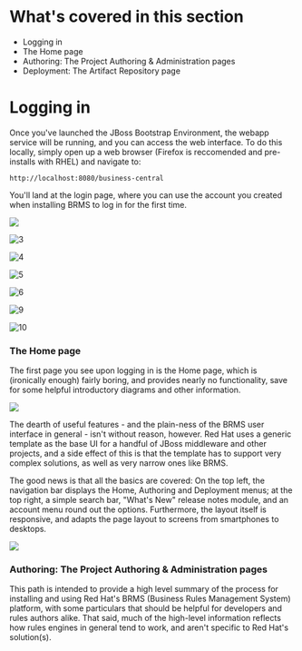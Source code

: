 <!--
{
"name": "part-three-exploring-the-brms-web-interface",
"version" : "0.1",
"title" : "Part III: Exploring the BRMS web interface",
"description" : "Navigating the pages of Red Hat's online BRMS platform.",
"homepage" : "https://github.com/JTRamirez/BRMS-Walkthrough",
"freshnessDate" : 2015-10-14,
"license" : "CC BY 4.0"
}
-->

<!-- @section -->

# What's covered in this section

* Logging in
* The Home page
* Authoring: The Project Authoring & Administration pages
* Deployment: The Artifact Repository page

<!-- @section -->

# Logging in

Once you've launched the JBoss Bootstrap Environment, the webapp service will be running, and you can access the web interface. To do this locally, simply open up a web browser (Firefox is reccomended and pre-installs with RHEL) and navigate to:

`http://localhost:8080/business-central`

You'll land at the login page, where you can use the account you created when installing BRMS to log in for the first time.

![](https://cloud.githubusercontent.com/assets/15032492/10494467/823bdf02-7284-11e5-9da9-9491b71bb3f9.PNG)



![3](https://cloud.githubusercontent.com/assets/15032492/10494044/25192dea-7282-11e5-953a-dd9f3528e612.png)

![4](https://cloud.githubusercontent.com/assets/15032492/10494047/278ff59a-7282-11e5-8916-baaee5874d77.png)

![5](https://cloud.githubusercontent.com/assets/15032492/10494049/2974674c-7282-11e5-9b9e-d044997dfe6d.png)

![6](https://cloud.githubusercontent.com/assets/15032492/10494052/2d58bdcc-7282-11e5-8686-fed6bc2b050b.png)

![9](https://cloud.githubusercontent.com/assets/15032492/10494063/3232d6b6-7282-11e5-821d-75478eb562df.png)

![10](https://cloud.githubusercontent.com/assets/15032492/10494064/34a0ddd0-7282-11e5-8ac8-b1eee8d8d882.png)

<!-- @section -->

### The Home page

The first page you see upon logging in is the Home page, which is (ironically enough) fairly boring, and provides nearly no functionality, save for some helpful introductory diagrams and other information.

![](https://cloud.githubusercontent.com/assets/15032492/10494562/f6ad0578-7284-11e5-8195-974edcaf88e8.PNG)

The dearth of useful features - and the plain-ness of the BRMS user interface in general - isn't without reason, however. Red Hat uses a generic template as the base UI for a handful of JBoss middleware and other projects, and a side effect of this is that the template has to support very complex solutions, as well as very narrow ones like BRMS.

The good news is that all the basics are covered: On the top left, the navigation bar displays the Home, Authoring and Deployment menus; at the top right, a simple search bar, "What's New" release notes module, and an account menu round out the options. Furthermore, the layout itself is responsive, and adapts the page layout to screens from smartphones to desktops.

![](https://cloud.githubusercontent.com/assets/15032492/10494745/2312abb2-7286-11e5-860a-f762746e4444.PNG)

<!-- @section -->

### Authoring: The Project Authoring & Administration pages

This path is intended to provide a high level summary of the process for installing and using Red Hat's BRMS (Business Rules Management System) platform, with some particulars that should be helpful for developers and rules authors alike. That said, much of the high-level information reflects how rules engines in general tend to work, and aren't specific to Red Hat's solution(s).

<!-- @end -->
